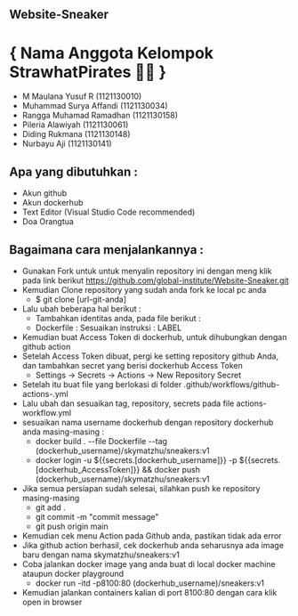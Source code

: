 ## Website-Sneaker

# { Nama Anggota Kelompok StrawhatPirates 🏴‍☠️ }
- M Maulana Yusuf R (1121130010)
- Muhammad Surya Affandi (1121130034)
- Rangga Muhamad Ramadhan (1121130158)
- Pileria Alawiyah (1121130061)
- Diding Rukmana (1121130148)
- Nurbayu Aji (1121130141)


## Apa yang dibutuhkan :

- Akun github
- Akun dockerhub
- Text Editor (Visual Studio Code recommended)
- Doa Orangtua

## Bagaimana cara menjalankannya :
- Gunakan Fork untuk untuk menyalin repository ini dengan meng klik pada link berikut https://github.com/global-institute/Website-Sneaker.git
- Kemudian Clone repository yang sudah anda fork ke local pc anda
    - $ git clone [url-git-anda]
- Lalu ubah beberapa hal berikut :
    - Tambahkan identitas anda, pada file berikut :
    - Dockerfile : Sesuaikan instruksi : LABEL
- Kemudian buat Access Token di dockerhub, untuk dihubungkan dengan github action
- Setelah Access Token dibuat, pergi ke setting repository github Anda, dan tambahkan secret yang berisi dockerhub Access Token
    - Settings -> Secrets -> Actions -> New Repository Secret
- Setelah itu buat file yang berlokasi di folder .github/workflows/github-actions-.yml
- Lalu ubah dan sesuaikan tag, repository, secrets pada file actions-workflow.yml
- sesuaikan nama username dockerhub dengan repository dockerhub anda masing-masing :
    - docker build . --file Dockerfile --tag (dockerhub_username)/skymatzhu/sneakers:v1
    - docker login -u ${{secrets.[dockerhub_username]}} -p ${{secrets.[dockerhub_AccessToken]}} && docker push (dockerhub_username)/skymatzhu/sneakers:v1
- Jika semua persiapan sudah selesai, silahkan push ke repository masing-masing
    - git add .
    - git commit -m "commit message"
    - git push origin main
- Kemudian cek menu Action pada Github anda, pastikan tidak ada error
- Jika github action berhasil, cek dockerhub anda seharusnya ada image baru dengan nama skymatzhu/sneakers:v1
- Coba jalankan docker image yang anda buat di local docker machine ataupun docker playground
    - docker run -itd -p8100:80 (dockerhub_username)/sneakers:v1
- Kemudian jalankan containers kalian di port 8100:80 dengan cara klik open in browser
